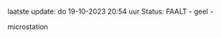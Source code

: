 laatste update: 
do 19-10-2023 20:54   uur 
Status: FAALT - geel - 
<div class="service Y">microstation</div>